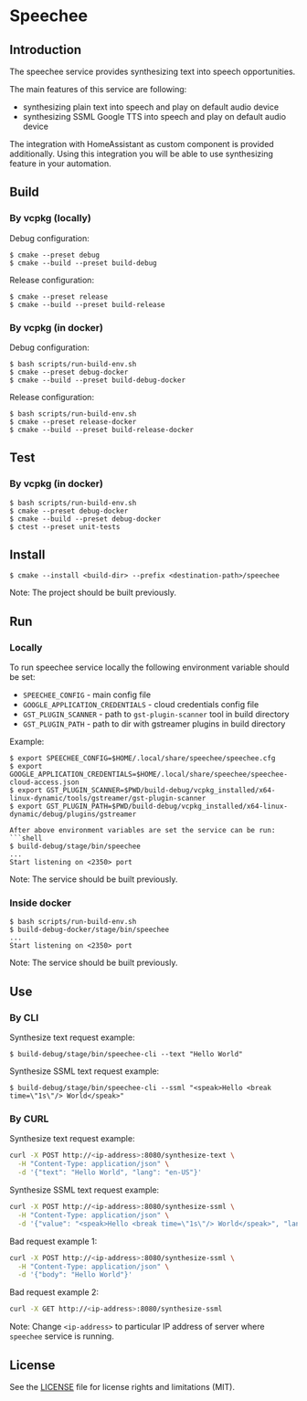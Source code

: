 # Speechee

## Introduction

The speechee service provides synthesizing text into speech opportunities.

The main features of this service are following:
* synthesizing plain text into speech and play on default audio device
* synthesizing SSML Google TTS into speech and play on default audio device

The integration with HomeAssistant as custom component is provided additionally. Using this integration you will
be able to use synthesizing feature in your automation.

## Build

### By vcpkg (locally)

Debug configuration:
```shell
$ cmake --preset debug
$ cmake --build --preset build-debug
```
Release configuration:
```shell
$ cmake --preset release
$ cmake --build --preset build-release
```

### By vcpkg (in docker)

Debug configuration:
```shell
$ bash scripts/run-build-env.sh
$ cmake --preset debug-docker
$ cmake --build --preset build-debug-docker
```
Release configuration:
```shell
$ bash scripts/run-build-env.sh
$ cmake --preset release-docker
$ cmake --build --preset build-release-docker
```

## Test

### By vcpkg (in docker)

```shell
$ bash scripts/run-build-env.sh
$ cmake --preset debug-docker
$ cmake --build --preset debug-docker
$ ctest --preset unit-tests
```

## Install

```shell
$ cmake --install <build-dir> --prefix <destination-path>/speechee
```

Note: The project should be built previously.

## Run

### Locally

To run speechee service locally the following environment variable should be set:
* `SPEECHEE_CONFIG` - main config file
* `GOOGLE_APPLICATION_CREDENTIALS` - cloud credentials config file
* `GST_PLUGIN_SCANNER` - path to `gst-plugin-scanner` tool in build directory
* `GST_PLUGIN_PATH` - path to dir with gstreamer plugins in build directory

Example:
```shell
$ export SPEECHEE_CONFIG=$HOME/.local/share/speechee/speechee.cfg
$ export GOOGLE_APPLICATION_CREDENTIALS=$HOME/.local/share/speechee/speechee-cloud-access.json
$ export GST_PLUGIN_SCANNER=$PWD/build-debug/vcpkg_installed/x64-linux-dynamic/tools/gstreamer/gst-plugin-scanner
$ export GST_PLUGIN_PATH=$PWD/build-debug/vcpkg_installed/x64-linux-dynamic/debug/plugins/gstreamer

After above environment variables are set the service can be run:
```shell
$ build-debug/stage/bin/speechee
...
Start listening on <2350> port
```

Note: The service should be built previously.

### Inside docker

```shell
$ bash scripts/run-build-env.sh
$ build-debug-docker/stage/bin/speechee
...
Start listening on <2350> port
```

Note: The service should be built previously.

## Use

### By CLI

Synthesize text request example:
```shell
$ build-debug/stage/bin/speechee-cli --text "Hello World"
```

Synthesize SSML text request example:
```shell
$ build-debug/stage/bin/speechee-cli --ssml "<speak>Hello <break time=\"1s\"/> World</speak>"
```

### By CURL

Synthesize text request example:
```bash
curl -X POST http://<ip-address>:8080/synthesize-text \
  -H "Content-Type: application/json" \
  -d '{"text": "Hello World", "lang": "en-US"}'
```

Synthesize SSML text request example:
```bash
curl -X POST http://<ip-address>:8080/synthesize-ssml \
  -H "Content-Type: application/json" \
  -d '{"value": "<speak>Hello <break time=\"1s\"/> World</speak>", "lang": "en-US"}'
```

Bad request example 1:
```bash
curl -X POST http://<ip-address>:8080/synthesize-ssml \
  -H "Content-Type: application/json" \
  -d '{"body": "Hello World"}'
```

Bad request example 2:
```bash
curl -X GET http://<ip-address>:8080/synthesize-ssml
```

Note: Change `<ip-address>` to particular IP address of server where `speechee` service is running.

## License

See the [LICENSE](LICENSE.md) file for license rights and limitations (MIT).